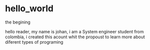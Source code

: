 # hello_world
the begining

hello reader, my name is johan, i am a System engineer student from colombia, i created this acount whit the propoust to learn more about diferent types of programing 

